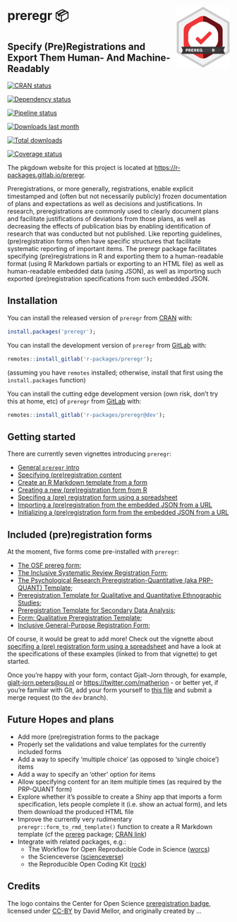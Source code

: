 
<!-- README.md is generated from README.Rmd. Please edit that file -->

# <img src='man/figures/logo.png' align="right" height="138" /> preregr 📦

## Specify (Pre)Registrations and Export Them Human- And Machine-Readably

<!-- badges: start -->

[![CRAN
status](https://www.r-pkg.org/badges/version/preregr)](https://cran.r-project.org/package=preregr)

[![Dependency
status](https://tinyverse.netlify.com/badge/preregr)](https://CRAN.R-project.org/package=preregr)

[![Pipeline
status](https://gitlab.com/r-packages/preregr/badges/main/pipeline.svg)](https://gitlab.com/r-packages/preregr/-/commits/main)

[![Downloads last
month](https://cranlogs.r-pkg.org/badges/last-month/preregr?color=brightgreen)](https://cran.r-project.org/package=preregr)

[![Total
downloads](https://cranlogs.r-pkg.org/badges/grand-total/preregr?color=brightgreen)](https://cran.r-project.org/package=preregr)

[![Coverage
status](https://codecov.io/gl/r-packages/preregr/branch/main/graph/badge.svg)](https://app.codecov.io/gl/r-packages/preregr?branch=main)

<!-- badges: end -->

The pkgdown website for this project is located at
<https://r-packages.gitlab.io/preregr>.

<!--------------------------------------------->
<!-- Start of a custom bit for every package -->
<!--------------------------------------------->

Preregistrations, or more generally, registrations, enable explicit
timestamped and (often but not necessarily publicly) frozen
documentation of plans and expectations as well as decisions and
justifications. In research, preregistrations are commonly used to
clearly document plans and facilitate justifications of deviations from
those plans, as well as decreasing the effects of publication bias by
enabling identification of research that was conducted but not
published. Like reporting guidelines, (pre)registration forms often have
specific structures that facilitate systematic reporting of important
items. The preregr package facilitates specifying (pre)registrations in
R and exporting them to a human-readable format (using R Markdown
partials or exporting to an HTML file) as well as human-readable
embedded data (using JSON), as well as importing such exported
(pre)registration specifications from such embedded JSON.

<!--------------------------------------------->
<!--  End of a custom bit for every package  -->
<!--------------------------------------------->

## Installation

You can install the released version of `preregr` from
[CRAN](https://CRAN.R-project.org) with:

``` r
install.packages('preregr');
```

You can install the development version of `preregr` from
[GitLab](https://about.gitlab.com) with:

``` r
remotes::install_gitlab('r-packages/preregr');
```

(assuming you have `remotes` installed; otherwise, install that first
using the `install.packages` function)

You can install the cutting edge development version (own risk, don’t
try this at home, etc) of `preregr` from
[GitLab](https://about.gitlab.com) with:

``` r
remotes::install_gitlab('r-packages/preregr@dev');
```

<!--------------------------------------------->
<!-- Start of a custom bit for every package -->
<!--------------------------------------------->

## Getting started

There are currently seven vignettes introducing `preregr`:

-   [General `preregr`
    intro](https://r-packages.gitlab.io/preregr/articles/preregr_intro.html)
-   [Specifying (pre)registration
    content](https://r-packages.gitlab.io/preregr/articles/specifying_prereg_content.html)
-   [Create an R Markdown template from a
    form](https://r-packages.gitlab.io/preregr/articles/rmd_template_from_form.html)
-   [Creating a new (pre)registration form from
    R](https://r-packages.gitlab.io/preregr/articles/creating_prereg_form.html)
-   [Specifing a (pre) registration form using a
    spreadsheet](https://r-packages.gitlab.io/preregr/articles/creating_form_from_spreadsheet.html)
-   [Importing a (pre)registration from the embedded JSON from a
    URL](https://r-packages.gitlab.io/preregr/articles/importing_pregistration_from_url.html)
-   [Initializing a (pre)registration form from the embedded JSON from a
    URL](https://r-packages.gitlab.io/preregr/articles/importing_form_from_url.html)

## Included (pre)registration forms

At the moment, five forms come pre-installed with `preregr`:

-   [The OSF prereg
    form](https://r-packages.gitlab.io/preregr/articles/form_OSFprereg_v1.html);
-   [The Inclusive Systematic Review Registration
    Form](https://r-packages.gitlab.io/preregr/articles/form_inclSysRev_v0_92.html);
-   [The Psychological Research Preregistration-Quantitative (aka
    PRP-QUANT)
    Template](https://r-packages.gitlab.io/preregr/articles/form_prpQuant_v1.html);
-   [Preregistration Template for Qualitative and Quantitative
    Ethnographic
    Studies](https://r-packages.gitlab.io/preregr/articles/form_preregQE_v0_94.html);
-   [Preregistration Template for Secondary Data
    Analysis](https://r-packages.gitlab.io/preregr/articles/form_prereg2D_v1.html);
-   [Form: Qualitative Preregistration
    Template](https://r-packages.gitlab.io/preregr/articles/form_OSFqual1_v1.html);
-   [Inclusive General-Purpose Registration
    Form](https://r-packages.gitlab.io/preregr/articles/form_generalPurpose_v1_1.html);

Of course, it would be great to add more! Check out the vignette about
[specifing a (pre) registration form using a
spreadsheet](https://r-packages.gitlab.io/preregr/articles/creating_form_from_spreadsheet.html)
and have a look at the specifications of these examples (linked to from
that vignette) to get started.

Once you’re happy with your form, contact Gjalt-Jorn through, for
example, <gjalt-jorn.peters@ou.nl> or <https://twitter.com/matherion> -
or better yet, if you’re familiar with Git, add your form yourself to
[this
file](https://gitlab.com/r-packages/preregr/-/blob/dev/R/forms_that_are_included.R)
and submit a merge request (to the `dev` branch).

## Future Hopes and plans

-   Add more (pre)registration forms to the package
-   Properly set the validations and value templates for the currently
    included forms
-   Add a way to specify ‘multiple choice’ (as opposed to ‘single
    choice’) items
-   Add a way to specify an ‘other’ option for items
-   Allow specifying content for an item multiple times (as required by
    the PRP-QUANT form)
-   Explore whether it’s possible to create a Shiny app that imports a
    form specification, lets people complete it (i.e. show an actual
    form), and lets them download the produced HTML file
-   Improve the currently very rudimentary
    `preregr::form_to_rmd_template()` function to create a R Markdown
    template (cf the [prereg](https://github.com/crsh/prereg) package;
    [CRAN link](https://cran.r-project.org/package=prereg))
-   Integrate with related packages, e.g.:
    -   The Workflow for Open Reproducible Code in Science
        ([worcs](https://cjvanlissa.github.io/worcs/index.html))
    -   the Scienceverse
        ([scienceverse](https://github.com/scienceverse/scienceverse))
    -   the Reproducible Open Coding Kit
        ([rock](https://r-packages.gitlab.io/rock))

## Credits

The logo contains the Center for Open Science [preregistration
badge](https://commons.wikimedia.org/wiki/File:Preregistered_large_color_(vector).svg),
licensed under
[CC-BY](https://creativecommons.org/licenses/by/4.0/deed.en) by David
Mellor, and originally created by …

<!--------------------------------------------->
<!--  End of a custom bit for every package  -->
<!--------------------------------------------->
